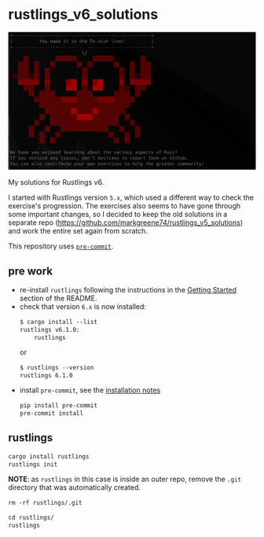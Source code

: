 # rustlings_v6_solutions

![alt text](2024-10-06_15-19-58.png)

My solutions for Rustlings v6.

I started with Rustlings version `5.x`, which used a different way to check the exercise's progression. The exercises also seems to have gone through some important changes, so I decided to keep the old solutions in a separate repo (https://github.com/markgreene74/rustlings_v5_solutions) and work the entire set again from scratch.

This repository uses [`pre-commit`](https://pre-commit.com/).

## pre work

- re-install `rustlings` following the instructions in the [Getting Started](https://github.com/rust-lang/rustlings?tab=readme-ov-file#getting-started) section of the README.
- check that version `6.x` is now installed:
    ```shell
    $ cargo install --list
    rustlings v6.1.0:
        rustlings
    ```
    or
    ```shell
    $ rustlings --version
    rustlings 6.1.0
    ```
- install `pre-commit`, see the [installation notes](https://pre-commit.com/#install)
    ```shell
    pip install pre-commit
    pre-commit install
    ```

## rustlings

```shell
cargo install rustlings
rustlings init
```

**NOTE**: as `rustlings` in this case is inside an outer repo, remove the `.git` directory that was automatically created.

```shell
rm -rf rustlings/.git
```

```shell
cd rustlings/
rustlings
```
